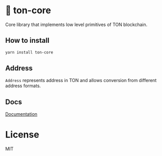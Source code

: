 # 💎 ton-core

Core library that implements low level primitives of TON blockchain.

## How to install

```bash
yarn install ton-core
```

## Address

`Address` represents address in TON and allows conversion from different address formats.

## Docs

[Documentation](https://ton-community.github.io/ton-core/)

# License

MIT